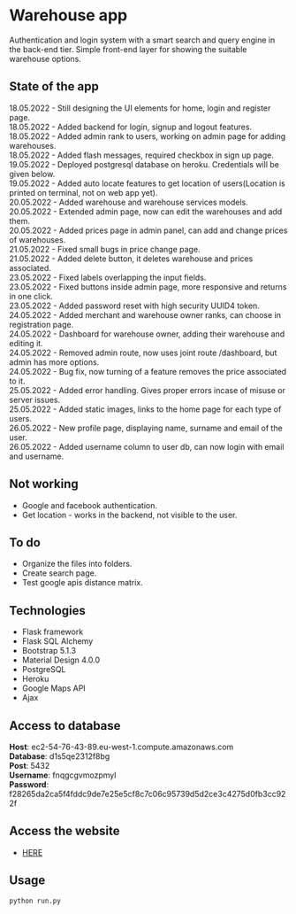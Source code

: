 # Warehouse app 
Authentication and login system with a smart search and query engine in the back-end tier. Simple front-end layer for showing the suitable warehouse options.

## State of the app
18.05.2022 - Still designing the UI elements for home, login and register page. \
18.05.2022 - Added backend for login, signup and logout features. \
18.05.2022 - Added admin rank to users, working on admin page for adding warehouses. \
18.05.2022 - Added flash messages, required checkbox in sign up page. \
19.05.2022 - Deployed postgresql database on heroku. Credentials will be given below. \
19.05.2022 - Added auto locate features to get location of users(Location is printed on terminal, not on web app yet). \
20.05.2022 - Added warehouse and warehouse services models. \
20.05.2022 - Extended admin page, now can edit the warehouses and add them. \
20.05.2022 - Added prices page in admin panel, can add and change prices of warehouses. \
21.05.2022 - Fixed small bugs in price change page. \
21.05.2022 - Added delete button, it deletes warehouse and prices associated. \
23.05.2022 - Fixed labels overlapping the input fields. \
23.05.2022 - Fixed buttons inside admin page, more responsive and returns in one click.  \
23.05.2022 - Added password reset with high security UUID4 token. \
24.05.2022 - Added merchant and warehouse owner ranks, can choose in registration page. \
24.05.2022 - Dashboard for warehouse owner, adding their warehouse and editing it. \
24.05.2022 - Removed admin route, now uses joint route /dashboard, but admin has more options. \
24.05.2022 - Bug fix, now turning of a feature removes the price associated to it.  \
25.05.2022 - Added error handling. Gives proper errors incase of misuse or server issues. \
25.05.2022 - Added static images, links to the home page for each type of users.  \
26.05.2022 - New profile page, displaying name, surname and email of the user. \
26.05.2022 - Added username column to user db, can now login with email and username. 

## Not working
- Google and facebook authentication.
- Get location - works in the backend, not visible to the user.

## To do
- Organize the files into folders.
- Create search page.
- Test google apis distance matrix.

## Technologies

- Flask framework 
- Flask SQL Alchemy
- Bootstrap 5.1.3
- Material Design 4.0.0
- PostgreSQL
- Heroku
- Google Maps API
- Ajax

## Access to database
**Host**:      ec2-54-76-43-89.eu-west-1.compute.amazonaws.com \
**Database**:  d1s5qe2312f8bg \
**Post**:      5432 \
**Username**:  fnqgcgvmozpmyl \
**Password**:  f28265da2ca5f4fddc9de7e25e5cf8c7c06c95739d5d2ce3c4275d0fb3cc922f 

## Access the website
- [HERE](warehouse-thesis.herokuapp.com)
## Usage

```python
python run.py
```


